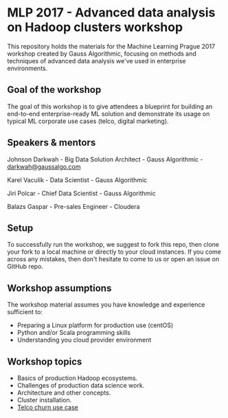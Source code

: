 # MLP 2017 - Advanced data analysis on Hadoop clusters workshop

This repository holds the materials for the Machine Learning Prague 2017 workshop created by Gauss Algorithmic, focusing on methods and techniques of advanced data analysis we've used in enterprise environments.

## Goal of the workshop

The goal of this workshop is to give attendees a blueprint for building an end-to-end enterprise-ready ML solution and demonstrate its usage on typical ML corporate use cases (telco, digital marketing).

## Speakers & mentors

Johnson Darkwah - Big Data Solution Architect - Gauss Algorithmic - darkwah@gaussalgo.com

Karel Vaculik - Data Scientist - Gauss Algorithmic

Jiri Polcar - Chief Data Scientist - Gauss Algorithmic

Balazs Gaspar - Pre-sales Engineer - Cloudera

## Setup

To successfully run the workshop, we suggest to fork this repo, then clone your fork to a local machine or directly to your cloud instances. If you come across any mistakes, then don't hesitate to come to us or open an issue on GitHub repo.   

## Workshop assumptions

The workshop material assumes you have knowledge and experience sufficient to:

- Preparing a Linux platform for production use (centOS)
- Python and/or Scala programming skills
- Understanding you cloud provider environment

## Workshop topics

* Basics of production Hadoop ecosystems.
* Challenges of production data science work.
* Architecture and other concepts.
* Cluster installation.
* [Telco churn use case](https://github.com/gaussalgo/MLP_2017_workshop)
